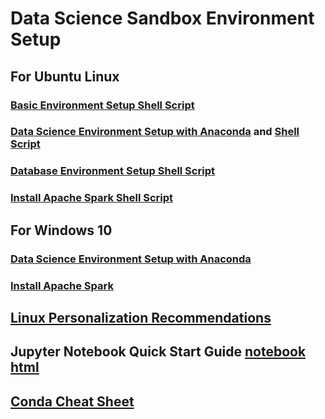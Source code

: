 # Data Science Sandbox Environment Setup
## For Ubuntu Linux 
### [Basic Environment Setup Shell Script](./Environment_Build_Scripts/Ubuntu18/Basic_Env.sh)
### [Data Science Environment Setup with Anaconda](./Environment_Build_Scripts/Ubuntu18/Install_Linux_Anaconda.pdf) and [Shell Script](./Environment_Build_Scripts/Ubuntu18/Data_Science_Env.sh)
### [Database Environment Setup Shell Script](./Environment_Build_Scripts/Ubuntu18/Databases_Env.sh)
### [Install Apache Spark Shell Script](./Environment_Build_Scripts/Ubuntu18/InstallApacheSpark.sh)
## For Windows 10
### [Data Science Environment Setup with Anaconda](./Environment_Build_Scripts/Windows10/Windows.pdf) 
### [Install Apache Spark](./Environment_Build_Scripts/Windows10/InstallApacheSpark.pdf)
## [Linux Personalization Recommendations](./Personalize.md)
## Jupyter Notebook Quick Start Guide [notebook](./Notebook_Quick_Start/JupyterNotebook_QuickStartGuide.ipynb) [html](./Notebook_Quick_Start/JupyterNotebook_QuickStartGuide.html)
## [Conda Cheat Sheet](./conda-cheatsheet.pdf)
